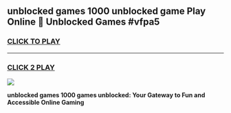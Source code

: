 
## unblocked games 1000 unblocked game Play Online 👋 Unblocked Games #vfpa5
<h3>
<a href="https://premium.freeplayer.one?title=unblocked_games_1000&ref=21F">CLICK TO PLAY</a></h3>
<hr>

<h3>
<a href="https://premium.freeplayer.one?title=unblocked_games_1000&ref=21F">CLICK 2 PLAY</a>
  
</h3>

<a href="https://premium.freeplayer.one?title=unblocked_games_1000&ref=21F/"><img src="https://clearcache.store/games.png"></a>


**unblocked games 1000 games unblocked: Your Gateway to Fun and Accessible Online Gaming**
